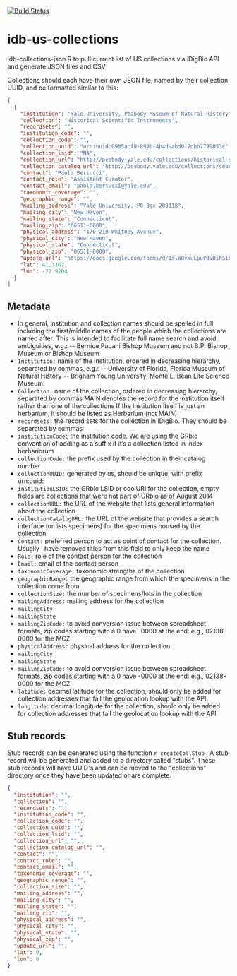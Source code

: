 [![Build Status](https://travis-ci.org/kevinlove/idb-us-collections.svg?branch=master)](https://travis-ci.org/kevinlove/idb-us-collections)

# idb-us-collections

idb-collections-json.R to pull current list of US collections via iDigBio API and generate JSON files and CSV 


Collections should each have their own JSON file, named by their collection UUID, and be formatted similar to this:

```json
[
  {
    "institution": "Yale University, Peabody Museum of Natural History",
    "collection": "Historical Scientific Instruments",
    "recordsets": "",
    "institution_code": "",
    "collection_code": "",
    "collection_uuid": "urn:uuid:09b5acf0-899b-4b4d-abd0-7dbb7799053c",
    "collection_lsid": "NA",
    "collection_url": "http://peabody.yale.edu/collections/historical-scientific-instruments",
    "collection_catalog_url": "http://peabody.yale.edu/collections/search-collections?hsi",
    "contact": "Paola Bertucci",
    "contact_role": "Assistant Curator",
    "contact_email": "paola.bertucci@yale.edu",
    "taxonomic_coverage": "",
    "geographic_range": "",
    "mailing_address": "Yale University, PO Box 208118",
    "mailing_city": "New Haven",
    "mailing_state": "Connecticut",
    "mailing_zip": "06511-0000",
    "physical_address": "170-210 Whitney Avenue",
    "physical_city": "New Haven",
    "physical_state": "Connecticut",
    "physical_zip": "06511-0000",
    "update_url": "https://docs.google.com/forms/d/1slWOvxuLpuPdvDihSibLQq9BPsOqPzK8Hh93zCW3dRI/viewform?entry.823080433=the+collection+is+already+in+the+list&entry.764919322=urn:uuid:09b5acf0-899b-4b4d-abd0-7dbb7799053c&entry.326174790=Yale University, Peabody Museum of Natural History&entry.2031121141=Historical Scientific Instruments&entry.4068754=&entry.1582913154=&entry.1336841557=http://peabody.yale.edu/collections/historical-scientific-instruments&entry.103879345=http://peabody.yale.edu/collections/search-collections?hsi&entry.107456176=&entry.879476273=&entry.417603227=&entry.1321049572=Paola Bertucci&entry.1687847097=Assistant Curator&entry.1086198428=paola.bertucci@yale.edu&entry.246950189=Yale University, PO Box 208118&entry.1584255348=New Haven&entry.1966582743=Connecticut&entry.256217142=06511-0000&entry.447546773=170-210 Whitney Avenue&entry.1565624766=New Haven&entry.1920508789=Connecticut&entry.1022645685=06511-0000",
    "lat": 41.3167,
    "lon": -72.9204
  }
]
```



## Metadata

- In general, institution and collection names should be spelled in full including the first/middle names of the people which the collections are named after. This is intended to facilitate full name search and avoid ambiguities, e.g.:
-- Bernice Pauahi Bishop Museum and not B.P. Bishop Museum or Bishop Museum
- ```Institution:``` name of the institution, ordered in decreasing hierarchy, separated by commas, e.g.:
-- University of Florida, Florida Museum of Natural History
-- Brigham Young University, Monte L. Bean Life Science Museum
- ```Collection:``` name of the collection, ordered in decreasing hierarchy, separated by commas
MAIN denotes the record for the institution itself rather than one of the collections
If the institution itself is just an herbarium, it should be listed as Herbarium (not MAIN)
- ```recordsets:``` the record sets for the collection in iDigBio. They should be separated by commas
- ```institutionCode:``` the institution code. We are using the GRbio convention of adding <IH> as a suffix if it’s a collection listed in index herbariorum
- ```collectionCode:``` the prefix used by the collection in their catalog number
- ```collectionUUID:``` generated by us, should be unique, with prefix urn:uuid:
- ```institutionLSID:``` the GRbio LSID or coolURI for the collection, empty fields are collections that were not part of GRbio as of August 2014
- ```collectionURL:``` the URL of the website that lists general information about the collection
- ```collectionCatalogURL:``` the URL of the website that provides a search interface (or lists specimens) for the specimens housed by the collection
- ```Contact:``` preferred person to act as point of contact for the collection. Usually I have removed titles from this field to only keep the name
- ```Role:``` role of the contact person for the collection
- ```Email:``` email of the contact person
- ```taxonomicCoverage:``` taxonomic strengths of the collection
- ```geographicRange:``` the geographic range from which the specimens in the collection come from.
- ```collectionSize:``` the number of specimens/lots in the collection
- ```mailingAddress:``` mailing address for the collection
- ```mailingCity```
- ```mailingState```
- ```mailingZipCode:``` to avoid conversion issue between spreadsheet formats, zip codes starting with a 0 have -0000 at the end: e.g., 02138-0000 for the MCZ
- ```physicalAddress:``` physical address for the collection
- ```mailingCity```
- ```mailingState```
- ```mailingZipCode:``` to avoid conversion issue between spreadsheet formats, zip codes starting with a 0 have -0000 at the end: e.g., 02138-0000 for the MCZ
- ```latitude:``` decimal latitude for the collection, should only be added for collection addresses that fail the geolocation lookup with the API
- ```longitude:```  decimal longitude for the collection, should only be added for collection addresses that fail the geolocation lookup with the API


## Stub records

Stub records can be generated using the function ```r createCollStub``` . A stub record will be generated and added to a directory called "stubs". These stub records will have UUID's and can be moved to the "collections" directory once they have been updated or are complete.

```json
{
  "institution": "",
  "collection": "",
  "recordsets": "",
  "institution_code": "",
  "collection_code": "",
  "collection_uuid": "",
  "collection_lsid": "",
  "collection_url": "",
  "collection_catalog_url": "",
  "contact": "",
  "contact_role": "",
  "contact_email": "",
  "taxonomic_coverage": "",
  "geographic_range": "",
  "collection_size": "",
  "mailing_address": "",
  "mailing_city": "",
  "mailing_state": "",
  "mailing_zip": "",
  "physical_address": "",
  "physical_city": "",
  "physical_state": "",
  "physical_zip": "",
  "update_url": "",
  "lat": 0,
  "lon": 0
}
```